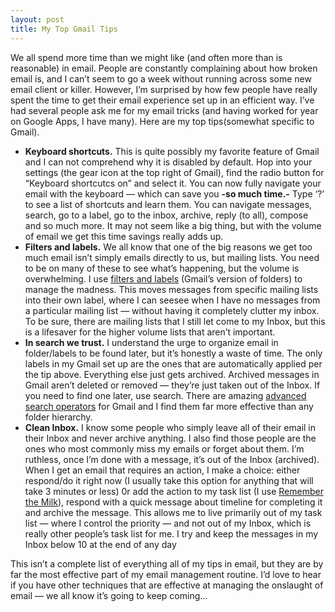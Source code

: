 ```yaml
---
layout: post
title: My Top Gmail Tips
---
```


We all spend more time than we might like (and often more than is reasonable)
in email. People are constantly complaining about how broken email is, and I
can’t seem to go a week without running across some new email client or
killer. However, I’m surprised by how few people have really spent the time to
get their email experience set up in an efficient way. I’ve had several people
ask me for my email tricks (and having worked for year on Google Apps, I have
many). Here are my top tips(somewhat specific to Gmail).

  * **Keyboard shortcuts.** This is quite possibly my favorite feature of Gmail and I can not comprehend why it is disabled by default. Hop into your settings (the gear icon at the top right of Gmail), find the radio button for “Keyboard shortcutcs on” and select it. You can now fully navigate your email with the keyboard — which can save you **-so much time.-** Type ‘?’ to see a list of shortcuts and learn them. You can navigate messages, search, go to a label, go to the inbox, archive, reply (to all), compose and so much more. It may not seem like a big thing, but with the volume of email we get this time savings really adds up.
  * **Filters and labels.** We all know that one of the big reasons we get too much email isn’t simply emails directly to us, but mailing lists. You need to be on many of these to see what’s happening, but the volume is overwhelming. I use [filters and labels](https://support.google.com/mail/answer/6579?hl=en) (Gmail’s version of folders) to manage the madness. This moves messages from specific mailing lists into their own label, where I can seesee when I have no messages from a particular mailing list — without having it completely clutter my inbox. To be sure, there are mailing lists that I still let come to my Inbox, but this is a lifesaver for the higher volume lists that aren’t important.
  * **In search we trust.** I understand the urge to organize email in folder/labels to be found later, but it’s honestly a waste of time. The only labels in my Gmail set up are the ones that are automatically applied per the tip above. Everything else just gets archived. Archived messages in Gmail aren’t deleted or removed — they’re just taken out of the Inbox. If you need to find one later, use search. There are amazing [advanced search operators](https://support.google.com/mail/answer/7190?hl=en) for Gmail and I find them far more effective than any folder hierarchy.
  * **Clean Inbox.** I know some people who simply leave all of their email in their Inbox and never archive anything. I also find those people are the ones who most commonly miss my emails or forget about them. I’m ruthless, once I’m done with a message, it’s out of the Inbox (archived). When I get an email that requires an action, I make a choice: either respond/do it right now (I usually take this option for anything that will take 3 minutes or less) 0r add the action to my task list (I use [Remember the Milk](https://www.rememberthemilk.com)), respond with a quick message about timeline for completing it and archive the message. This allows me to live primarily out of my task list — where I control the priority — and not out of my Inbox, which is really other people’s task list for me. I try and keep the messages in my Inbox below 10 at the end of any day

This isn’t a complete list of everything all of my tips in email, but they are
by far the most effective part of my email management routine. I’d love to
hear if you have other techniques that are effective at managing the onslaught
of email — we all know it’s going to keep coming…

